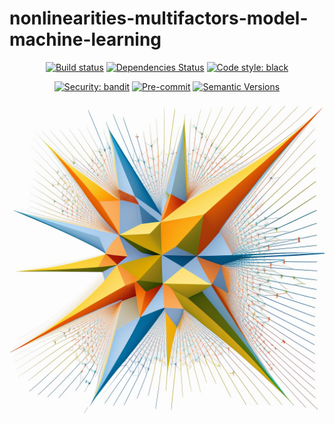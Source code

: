# nonlinearities-multifactors-model-machine-learning

<div align="center">

[![Build status](https://github.com/crunchdao/nonlinearities-multifactors-model-machine-learning/workflows/build/badge.svg?branch=main&event=push)](https://github.com/crunchdao/nonlinearities-multifactors-model-machine-learning/actions?query=workflow%3Abuild)
[![Dependencies Status](https://img.shields.io/badge/dependencies-up%20to%20date-brightgreen.svg)](https://github.com/crunchdao/nonlinearities-multifactors-model-machine-learning/pulls?utf8=%E2%9C%93&q=is%3Apr%20author%3Aapp%2Fdependabot)
[![Code style: black](https://img.shields.io/badge/code%20style-black-000000.svg)](https://github.com/psf/black)

[![Security: bandit](https://img.shields.io/badge/security-bandit-green.svg)](https://github.com/PyCQA/bandit)
[![Pre-commit](https://img.shields.io/badge/pre--commit-enabled-brightgreen?logo=pre-commit&logoColor=white)](https://github.com/crunchdao/nonlinearities-multifactors-model-machine-learning/blob/master/.pre-commit-config.yaml)
[![Semantic Versions](https://img.shields.io/badge/%20%20%F0%9F%93%A6%F0%9F%9A%80-semantic--versions-e10079.svg)](https://github.com/crunchdao/nonlinearities-multifactors-model-machine-learning/releases)

</div>

![](paper/figures/midj.png)
